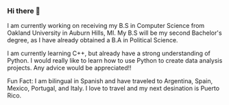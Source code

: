 ### Hi there 👋

I am currently working on receiving my B.S in Computer Science from Oakland University in Auburn Hills, MI. My B.S will be my second Bachelor's degree, as I have already obtained a B.A in Political Science. 

I am currently learning C++, but already have a strong understanding of Python. I would really like to learn how to use Python to create data analysis projects. Any advice would be appreciated!!

Fun Fact: I am bilingual in Spanish and have traveled to Argentina, Spain, Mexico, Portugal, and Italy. I love to travel and my next desination is Puerto Rico. 





<!--
**AlexanderArcari/AlexanderArcari** is a ✨ _special_ ✨ repository because its `README.md` (this file) appears on your GitHub profile.

Here are some ideas to get you started:

- 🔭 I’m currently working on ...
- 🌱 I’m currently learning ...
- 👯 I’m looking to collaborate on ...
- 🤔 I’m looking for help with ...
- 💬 Ask me about ...
- 📫 How to reach me: ...
- 😄 Pronouns: ...
- ⚡ Fun fact: ...
-->
